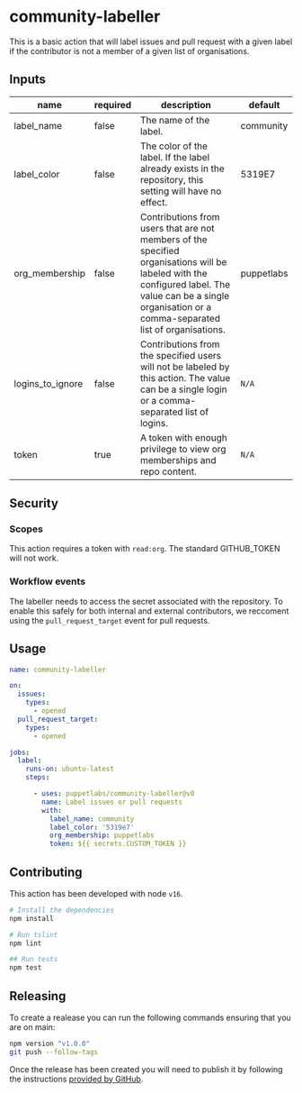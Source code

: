 # community-labeller

This is a basic action that will label issues and pull request with a given label if the contributor is not a member of a given list of organisations.

## Inputs

| name | required | description | default |
|------|----------|-------------|---------|
| label_name | false | The name of the label. | community |
| label_color | false | The color of the label. If the label already exists in the repository, this setting will have no effect. | 5319E7 |
| org_membership | false | Contributions from users that are not members of the specified organisations will be labeled with the configured label. The value can be a single organisation or a comma-separated list of organisations. | puppetlabs |
| logins_to_ignore | false | Contributions from the specified users will not be labeled by this action. The value can be a single login or a comma-separated list of logins. | `N/A` |
| token | true | A token with enough privilege to view org memberships and repo content. | `N/A` |

## Security

### Scopes

This action requires a token with `read:org`. The standard GITHUB_TOKEN will not work.

### Workflow events

The labeller needs to access the secret associated with the repository. To enable this safely for both internal and external contributors, we reccoment using the `pull_request_target` event for pull requests.

## Usage

``` yaml
name: community-labeller

on:
  issues:
    types:
      - opened
  pull_request_target:
    types:
      - opened

jobs:
  label:
    runs-on: ubuntu-latest
    steps:

      - uses: puppetlabs/community-labeller@v0
        name: Label issues or pull requests
        with:
          label_name: community
          label_color: '5319e7'
          org_membership: puppetlabs
          token: ${{ secrets.CUSTOM_TOKEN }}
```

## Contributing

This action has been developed with node `v16`.

``` bash
# Install the dependencies
npm install

# Run tslint
npm lint

## Run tests
npm test
```

## Releasing

To create a realease you can run the following commands ensuring that you are on main:

``` bash
npm version "v1.0.0"
git push --follow-tags
```

Once the release has been created you will need to publish it by following the instructions [provided by GitHub](https://docs.github.com/en/actions/creating-actions/publishing-actions-in-github-marketplace).
